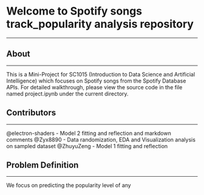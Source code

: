 # Welcome to Spotify songs track_popularity analysis repository
---
## About
---
This is a Mini-Project for SC1015 (Introduction to Data Science and Artificial Intelligence) which focuses on Spotify songs from the Spotify Database APIs. For detailed walkthrough, please view the source code in the file named project.ipynb under the current directory.

## Contributors
---
@electron-shaders - Model 2 fitting and reflection and markdown comments
@Zyx8890 - Data randomization, EDA and Visualization analysis on sampled dataset
@ZhuyuZeng - Model 1 fitting and reflection


## Problem Definition
---
We focus on predicting the popularity level of any 
